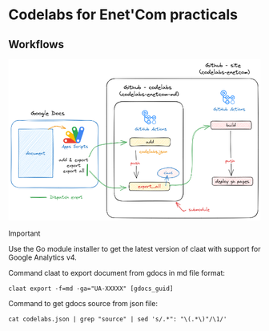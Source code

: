 # Codelabs for Enet'Com practicals

## Workflows

![A diagra than explain the workflows and how they're dispated between repositories and Google document](assets/enectcom-codelabs_workflows.png)

>[!important]
>
> Use the Go module installer to get the latest version of claat with support for Google Analytics v4.

Command claat to export document from gdocs in md file format:

```shell
claat export -f=md -ga="UA-XXXXX" [gdocs_guid]
```

Command to get gdocs source from json file:

```shell
cat codelabs.json | grep "source" | sed 's/.*": "\(.*\)"/\1/'
```
